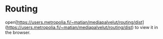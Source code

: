 # Routing
open[https://users.metropolia.fi/~matian/mediapalvelut/routing/dist] (https://users.metropolia.fi/~matian/mediapalvelut/routing/dist) to view it in the browser.
